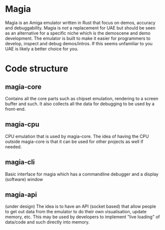 # Magia

Magia is an Amiga emulator written in Rust that focus on demos, accuracy and debuggability.
Magia is *not* a replacement for UAE but should be seen as an alternative for a specific niche which is the demoscene and demo development.
The emulator is built to make it easier for programmers to develop, inspect and debug demos/intros. If this seems unfamiliar to you UAE is likely a better choice for you.

# Code structure

## magia-core

Contains all the core parts such as chipset emulation, rendering to a screen buffer and such. It also collects all the data for debugging to be used by a front-end.

## magia-cpu

CPU emulation that is used by magia-core. The idea of having the CPU outside magia-core is that it can be used for other projects as well if needed.

## magia-cli

Basic interface for magia which has a commandline debugger and a display (software) window

## magia-api

(under design) The idea is to have an API (socket based) that allow people to get out data from the emulator to do their own visualisation, update memory, etc. This may be used by developers to implement "live loading" of data/code and such directly into memory.

